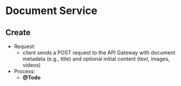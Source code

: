 # Document Service

## Create
- Request:
  - client sends a POST request to the API Gateway with document metadata (e.g., title) and optional initial content (text, images, videos)
- Process:
  - **@Todo**
